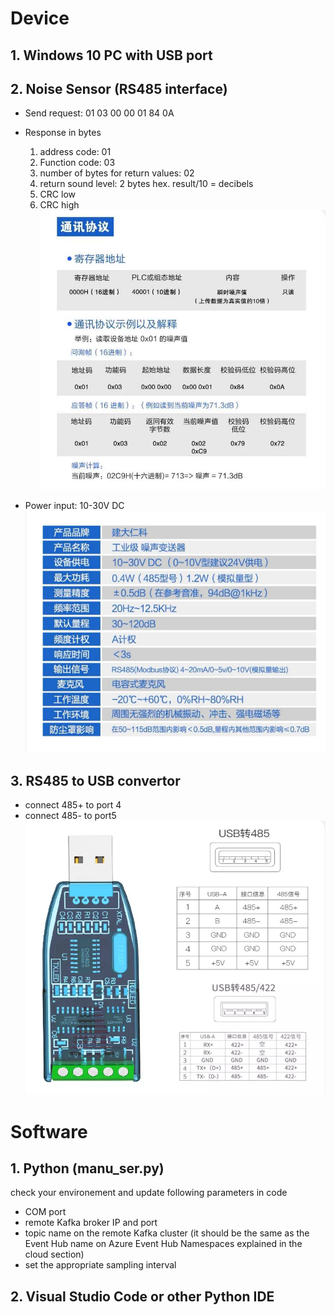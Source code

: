 # Device
## 1. Windows 10 PC with USB port
## 2. Noise Sensor (RS485 interface)
- Send request: 01 03 00 00 01 84 0A
- Response in bytes
    1. address code: 01
    2. Function code: 03
    3. number of bytes for return values: 02
    4. return sound level: 2 bytes hex.  result/10 = decibels
    5. CRC low
    6. CRC high
![the request/response format](../../resources/noise-sensor-parameters.png "sensor request & response format")

- Power input: 10-30V DC
![power input](../../resources/noise-sensor-parameters2.jpeg "input power is 10-30V DC")

## 3. RS485 to USB convertor
+ connect 485+ to port 4
+ connect 485- to port5
![power input](../../resources/RS485-to-USB-Convertor-Config.png "connect to port 4 & 5")

# Software
## 1. Python (manu_ser.py)
check your environement and update following parameters in code
+ COM port
+ remote Kafka broker IP and port
+ topic name on the remote Kafka cluster (it should be the same as the Event Hub name on Azure Event Hub Namespaces explained in the cloud section)
+ set the appropriate sampling interval 
## 2. Visual Studio Code or other Python IDE
